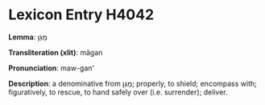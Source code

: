 # Lexicon Entry H4042

**Lemma**: מָגַן

**Transliteration (xlit)**: mâgan

**Pronunciation**: maw-gan'

**Description**:
a denominative from מָגֵן; properly, to shield; encompass with; figuratively, to rescue, to hand safely over (i.e. surrender); deliver.
